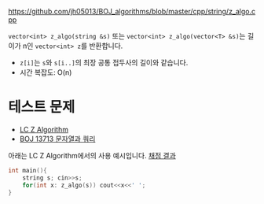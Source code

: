 https://github.com/jh05013/BOJ_algorithms/blob/master/cpp/string/z_algo.cpp

`vector<int> z_algo(string &s)` 또는 `vector<int> z_algo(vector<T> &s)`는 길이가 n인 `vector<int> z`를 반환합니다.
- `z[i]`는 `s`와 `s[i..]`의 최장 공통 접두사의 길이와 같습니다.
- 시간 복잡도: O(n)

# 테스트 문제
- [LC Z Algorithm](https://judge.yosupo.jp/problem/zalgorithm)
- [BOJ 13713 문자열과 쿼리](https://www.acmicpc.net/problem/13713)

아래는 LC Z Algorithm에서의 사용 예시입니다. [채점 결과](https://judge.yosupo.jp/submission/85457)

```cpp
int main(){
	string s; cin>>s;
	for(int x: z_algo(s)) cout<<x<<' ';
}
```